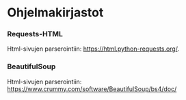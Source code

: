 # Ohjelmakirjastot


### Requests-HTML
Html-sivujen parserointiin: https://html.python-requests.org/.

### BeautifulSoup
Html-sivujen parserointiin: https://www.crummy.com/software/BeautifulSoup/bs4/doc/